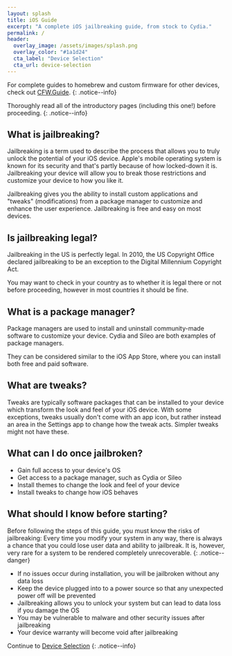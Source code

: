 ```yaml
---
layout: splash
title: iOS Guide
excerpt: "A complete iOS jailbreaking guide, from stock to Cydia."
permalink: /
header:
  overlay_image: /assets/images/splash.png
  overlay_color: "#1a1d24"
  cta_label: "Device Selection"
  cta_url: device-selection
---
```


For complete guides to homebrew and custom firmware for other devices, check out [CFW.Guide](https://cfw.guide).
{: .notice--info}

Thoroughly read all of the introductory pages (including this one!) before proceeding.
{: .notice--info}

<!-- {% capture notice-1 %}
This guide is available in other languages!
Click the <i class="fa fa-language" aria-hidden="true"></i> icon at the top right of the page to change the language.    
Alternatively, click [here](https://crowdin.com/project/dsi-guide) to help to keep these translations up to date.
{% endcapture %}

<div class="notice--info">{{ notice-1 | markdownify }}</div> -->

## What is jailbreaking?

Jailbreaking is a term used to describe the process that allows you to truly unlock the potential of your iOS device. Apple's mobile operating system is known for its security and that's partly because of how locked-down it is. Jailbreaking your device will allow you to break those restrictions and customize your device to how you like it.

Jailbreaking gives you the ability to install custom applications and "tweaks" (modifications) from a package manager to customize and enhance the user experience. Jailbreaking is free and easy on most devices.

## Is jailbreaking legal?

Jailbreaking in the US is perfectly legal. In 2010, the US Copyright Office declared jailbreaking to be an exception to the Digital Millennium Copyright Act.

You may want to check in your country as to whether it is legal there or not before proceeding, however in most countries it should be fine.

## What is a package manager?

Package managers are used to install and uninstall community-made software to customize your device. Cydia and Sileo are both examples of package managers.

They can be considered similar to the iOS App Store, where you can install both free and paid software.

## What are tweaks?

Tweaks are typically software packages that can be installed to your device which transform the look and feel of your iOS device. With some exceptions, tweaks usually don't come with an app icon, but rather instead an area in the Settings app to change how the tweak acts. Simpler tweaks might not have these.

## What can I do once jailbroken?

- Gain full access to your device's OS
- Get access to a package manager, such as Cydia or Sileo
- Install themes to change the look and feel of your device
- Install tweaks to change how iOS behaves

## What should I know before starting?

Before following the steps of this guide, you must know the risks of jailbreaking: Every time you modify your system in any way, there is always a chance that you could lose user data and ability to jailbreak. It is, however, very rare for a system to be rendered completely unrecoverable.
{: .notice--danger}

- If no issues occur during installation, you will be jailbroken without any data loss
- Keep the device plugged into to a power source so that any unexpected power off will be prevented
- Jailbreaking allows you to unlock your system but can lead to data loss if you damage the OS
- You may be vulnerable to malware and other security issues after jailbreaking
- Your device warranty will become void after jailbreaking

Continue to [Device Selection](device-selection)
{: .notice--info}
